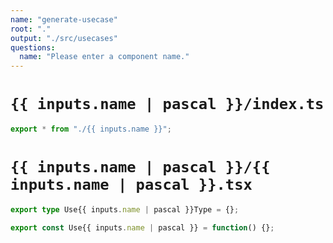 ```yaml
---
name: "generate-usecase"
root: "."
output: "./src/usecases"
questions:
  name: "Please enter a component name."
---
```


# `{{ inputs.name | pascal }}/index.ts`

```typescript
export * from "./{{ inputs.name }}";
```

# `{{ inputs.name | pascal }}/{{ inputs.name | pascal }}.tsx`

```typescript
export type Use{{ inputs.name | pascal }}Type = {};

export const Use{{ inputs.name | pascal }} = function() {};
```
